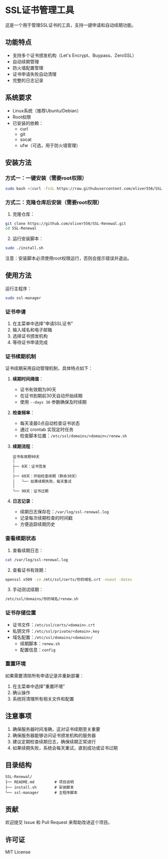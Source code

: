 # SSL证书管理工具

这是一个用于管理SSL证书的工具，支持一键申请和自动续期功能。

## 功能特点

- 支持多个证书颁发机构（Let's Encrypt、Buypass、ZeroSSL）
- 自动续期管理
- 防火墙配置管理
- 证书申请失败自动清理
- 完整的日志记录

## 系统要求

- Linux系统（推荐Ubuntu/Debian）
- Root权限
- 已安装的依赖：
  - curl
  - git
  - socat
  - ufw（可选，用于防火墙管理）

## 安装方法

### 方式一：一键安装（需要root权限）

```bash
sudo bash <(curl -fsSL https://raw.githubusercontent.com/oliver556/SSL-Renewal/main/install.sh)
```

### 方式二：克隆仓库后安装（需要root权限）

1. 克隆仓库：
```bash
git clone https://github.com/oliver556/SSL-Renewal.git
cd SSL-Renewal
```

2. 运行安装脚本：
```bash
sudo ./install.sh
```

注意：安装脚本必须使用root权限运行，否则会提示错误并退出。

## 使用方法

运行主程序：
```bash
sudo ssl-manager
```

### 证书申请

1. 在主菜单中选择"申请SSL证书"
2. 输入域名和电子邮箱
3. 选择证书颁发机构
4. 等待证书申请完成

### 证书续期机制

证书续期采用自动管理机制，具体特点如下：

1. **续期时间阈值**：
   - 证书有效期为90天
   - 在证书到期前30天自动开始续期
   - 使用 `--days 30` 参数确保及时续期

2. **检查频率**：
   - 每天凌晨0点自动检查证书状态
   - 通过 crontab 实现定时任务
   - 检查脚本位置：`/etc/ssl/domains/<domain>/renew.sh`

3. **续期流程**：
   ```
   证书有效期90天
   │
   ├── 0天：证书签发
   │
   ├── 60天：开始检查续期（剩余30天）
   │   └── 如果续期失败，每天重试
   │
   └── 90天：证书过期
   ```

4. **日志记录**：
   - 续期日志保存在：`/var/log/ssl-renewal.log`
   - 记录每次续期检查的时间戳
   - 方便追踪续期历史

### 查看续期状态

1. 查看续期日志：
```bash
cat /var/log/ssl-renewal.log
```

2. 查看证书有效期：
```bash
openssl x509 -in /etc/ssl/certs/你的域名.crt -noout -dates
```

3. 手动测试续期：
```bash
/etc/ssl/domains/你的域名/renew.sh
```

### 证书存储位置

- 证书文件：`/etc/ssl/certs/<domain>.crt`
- 私钥文件：`/etc/ssl/private/<domain>.key`
- 域名配置：`/etc/ssl/domains/<domain>/`
  - 续期脚本：`renew.sh`
  - 配置信息：`config`

### 重置环境

如果需要清除所有申请记录并重新部署：
1. 在主菜单中选择"重置环境"
2. 确认操作
3. 系统将清理所有相关文件和配置

## 注意事项

1. 确保服务器时间准确，这对证书续期至关重要
2. 确保服务器能够访问证书颁发机构的服务器
3. 建议定期检查续期日志，确保续期正常进行
4. 如果续期失败，系统会每天重试，直到成功或证书过期

## 目录结构

```
SSL-Renewal/
├── README.md         # 项目说明
├── install.sh        # 安装脚本
└── ssl-manager       # 主程序脚本
```

## 贡献

欢迎提交 Issue 和 Pull Request 来帮助改进这个项目。

## 许可证

MIT License

